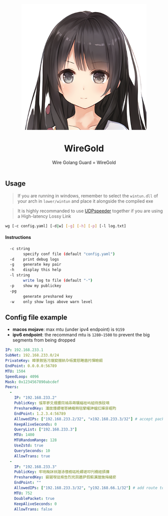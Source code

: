 <div align="center">
  <a href="https://crypko.ai/crypko/G39ZPfer7g6rz/">
    <img src=".github/Maria.png" width = "400" alt="WireGold-Maria">
  </a><br>
  <h1>WireGold</h1>
  Wire Golang Guard = WireGold<br><br>
</div>

## Usage
> If you are running in windows, remember to select the `wintun.dll` of your arch in `lower/wintun` and place it alongside the compiled exe

> It is highly recommanded to use [UDPspeeder](https://github.com/wangyu-/UDPspeeder) together if you are using a High-latency Lossy Link
```bash
wg [-c config.yaml] [-d|w] [-g] [-h] [-p] [-l log.txt]
```
#### Instructions
```bash
  -c string
        specify conf file (default "config.yaml")
  -d    print debug logs
  -g    generate key pair
  -h    display this help
  -l string
        write log to file (default "-")
  -p    show my publickey
  -pg
        generate preshared key
  -w    only show logs above warn level
```

## Config file example

- **macos mojave**: max mtu (under ipv4 endpoint) is `9159`
- **ipv6 endpoint**: the recommand mtu is `1280~1500` to prevent the big segments from being dropped

```yaml
IP: 192.168.233.1
SubNet: 192.168.233.0/24
PrivateKey: 暲菉斂狧污爉窫擸紈卆帞蔩慈睠庮扝憚瞼縀
EndPoint: 0.0.0.0:56789
MTU: 1504
SpeedLoop: 4096
Mask: 0x1234567890abcdef
Peers:
  -
    IP: "192.168.233.2"
    PublicKey: 徯萃嵾爻燸攗窍褃冔蒔犡緇袿屿組待族砇嘀
    PresharedKey: 瀸敀爅崾嘊嵜紼樴稍毯攣矐訷蟷扛嬋庩崛昀
    EndPoint: 1.2.3.4:56789
    AllowedIPs: ["192.168.233.2/32", "x192.168.233.3/32"] # accept packets from 192.168.233.3, but don not create route
    KeepAliveSeconds: 0
    QueryList: ["192.168.233.3"]
    MTU: 1400
    MTURandomRange: 128
    UseZstd: true
    QuerySeconds: 10
    AllowTrans: true
  -
    IP: "192.168.233.3"
    PublicKey: 牢喨粷詸衭譛浾蘹櫠砙杹蟫瑳叩刋橋経挵蘀
    PresharedKey: 竅琚喫従痸告烈兇厕趭萨假蔛瀇譄施烸蝫瘀
    EndPoint: ""
    AllowedIPs: ["192.168.233.3/32", "y192.168.66.1/32"] # add route to 192.168.66.1 into inner route table but do not add it to system one
    MTU: 752
    DoublePacket: true
    KeepAliveSeconds: 0
    AllowTrans: false
```
